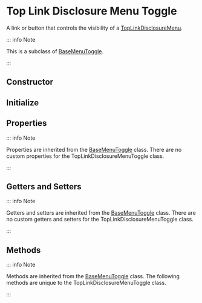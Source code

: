 # Top Link Disclosure Menu Toggle

A link or button that controls the visibility of a [TopLinkDisclosureMenu](./top-link-disclosure-menu).

::: info Note

This is a subclass of [BaseMenuToggle](./base-menu-toggle).

:::

## Constructor

## Initialize

## Properties

::: info Note

Properties are inherited from the [BaseMenuToggle](./base-menu-toggle#properties) class. There are no custom properties for the TopLinkDisclosureMenuToggle class.

:::

## Getters and Setters

::: info Note

Getters and setters are inherited from the [BaseMenuToggle](./base-menu-toggle#getters-and-setters) class. There are no custom getters and setters for the TopLinkDisclosureMenuToggle class.

:::

## Methods

::: info Note

Methods are inherited from the [BaseMenuToggle](./base-menu-toggle#methods) class. The following methods are unique to the TopLinkDisclosureMenuToggle class.

:::
